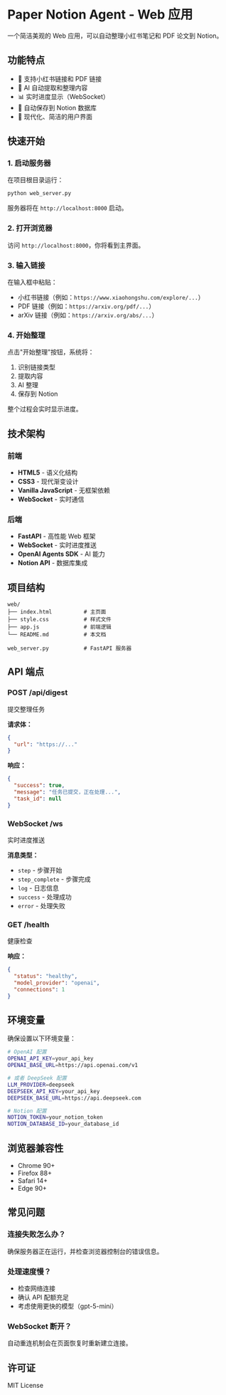 # Paper Notion Agent - Web 应用

一个简洁美观的 Web 应用，可以自动整理小红书笔记和 PDF 论文到 Notion。

## 功能特点

- 📝 支持小红书链接和 PDF 链接
- 🤖 AI 自动提取和整理内容
- 📊 实时进度显示（WebSocket）
- 💾 自动保存到 Notion 数据库
- 🎨 现代化、简洁的用户界面

## 快速开始

### 1. 启动服务器

在项目根目录运行：

```bash
python web_server.py
```

服务器将在 `http://localhost:8000` 启动。

### 2. 打开浏览器

访问 `http://localhost:8000`，你将看到主界面。

### 3. 输入链接

在输入框中粘贴：
- 小红书链接（例如：`https://www.xiaohongshu.com/explore/...`）
- PDF 链接（例如：`https://arxiv.org/pdf/...`）
- arXiv 链接（例如：`https://arxiv.org/abs/...`）

### 4. 开始整理

点击"开始整理"按钮，系统将：
1. 识别链接类型
2. 提取内容
3. AI 整理
4. 保存到 Notion

整个过程会实时显示进度。

## 技术架构

### 前端
- **HTML5** - 语义化结构
- **CSS3** - 现代渐变设计
- **Vanilla JavaScript** - 无框架依赖
- **WebSocket** - 实时通信

### 后端
- **FastAPI** - 高性能 Web 框架
- **WebSocket** - 实时进度推送
- **OpenAI Agents SDK** - AI 能力
- **Notion API** - 数据库集成

## 项目结构

```
web/
├── index.html          # 主页面
├── style.css           # 样式文件
├── app.js              # 前端逻辑
└── README.md           # 本文档

web_server.py           # FastAPI 服务器
```

## API 端点

### POST /api/digest
提交整理任务

**请求体：**
```json
{
  "url": "https://..."
}
```

**响应：**
```json
{
  "success": true,
  "message": "任务已提交，正在处理...",
  "task_id": null
}
```

### WebSocket /ws
实时进度推送

**消息类型：**
- `step` - 步骤开始
- `step_complete` - 步骤完成
- `log` - 日志信息
- `success` - 处理成功
- `error` - 处理失败

### GET /health
健康检查

**响应：**
```json
{
  "status": "healthy",
  "model_provider": "openai",
  "connections": 1
}
```

## 环境变量

确保设置以下环境变量：

```bash
# OpenAI 配置
OPENAI_API_KEY=your_api_key
OPENAI_BASE_URL=https://api.openai.com/v1

# 或者 DeepSeek 配置
LLM_PROVIDER=deepseek
DEEPSEEK_API_KEY=your_api_key
DEEPSEEK_BASE_URL=https://api.deepseek.com

# Notion 配置
NOTION_TOKEN=your_notion_token
NOTION_DATABASE_ID=your_database_id
```

## 浏览器兼容性

- Chrome 90+
- Firefox 88+
- Safari 14+
- Edge 90+

## 常见问题

### 连接失败怎么办？
确保服务器正在运行，并检查浏览器控制台的错误信息。

### 处理速度慢？
- 检查网络连接
- 确认 API 配额充足
- 考虑使用更快的模型（gpt-5-mini）

### WebSocket 断开？
自动重连机制会在页面恢复时重新建立连接。

## 许可证

MIT License
